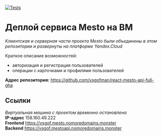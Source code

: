 [![Tests](https://github.com/yandex-praktikum/react-mesto-api-full-gha/actions/workflows/tests.yml/badge.svg)](https://github.com/yandex-praktikum/react-mesto-api-full-gha/actions/workflows/tests.yml)
# Деплой сервиса Mesto на ВМ
_Клиентская и серверная части проекта Mesto были объединены в этом репозитории и развернуты на платформе Yandex.Cloud_  

Краткое описание возможностей: 
- авторизация и регистрация пользователей  
- операции с карточками и профилями пользователей

**Адрес репозитория:** https://github.com/vsgofman/react-mesto-api-full-gha

## Ссылки
_Виртуальная машина с проектом временно остановлена_  
**IP-адрес** 158.160.49.222  
**Frontend** https://vsgof.mesto.nomoredomains.monster  
**Backend** https://vsgof.mestoapi.nomoredomains.monster  
